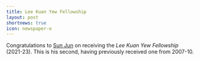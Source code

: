 ```yaml
---
title: Lee Kuan Yew Fellowship
layout: post
shortnews: true
icon: newspaper-o
---
```


Congratulations to <a href="https://sunjun.site/" target="_new">Sun Jun</a> on receiving the <em>Lee Kuan Yew Fellowship</em> (2021-23). This is his second, having previously received one from 2007-10.